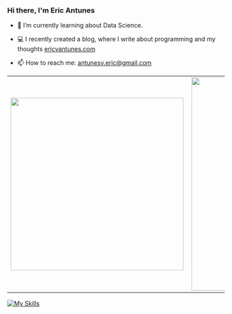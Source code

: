 ### Hi there, I'm Eric Antunes

- 🌱 I’m currently learning about Data Science.
- 💻 I recently created a blog, where I write about programming and my thoughts [ericvantunes.com](https://ericvantunes.com)
- 📫 How to reach me: [antunesv.eric@gmail.com](mailto:antunesv.eric@gmail.com)

  <center>
<table>
    <tr>
        <td><img width="400px" align="left" src="https://github-readme-stats.vercel.app/api/top-langs/?username=eric-vantunes&hide=html&layout=compact&theme=buefy" /></td>
        <td><img width="495px" align="left" src="https://github-readme-stats.vercel.app/api?username=eric-vantunes&theme=buefy"/></td>
    </tr>   
</table>
</center>  

[![My Skills](https://skillicons.dev/icons?i=typescript,react,docker,git,java,spring,linux,mysql,aws)](https://skillicons.dev)

